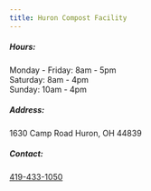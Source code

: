 ```yaml
---
title: Huron Compost Facility
---
```

##### Hours:

Monday - Friday: 8am - 5pm\
Saturday: 8am - 4pm\
Sunday: 10am - 4pm

##### Address:

1630 Camp Road Huron, OH 44839

##### Contact:

[419-433-1050](tel:419-433-1050)